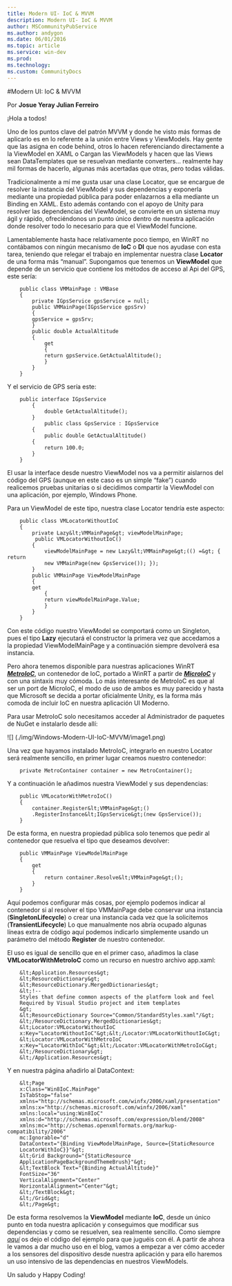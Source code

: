 ```yaml
---
title: Modern UI- IoC & MVVM
description: Modern UI- IoC & MVVM
author: MSCommunityPubService
ms.author: andygon
ms.date: 06/01/2016
ms.topic: article
ms.service: win-dev
ms.prod: 
ms.technology:
ms.custom: CommunityDocs
---
```


#Modern UI: IoC & MVVM

Por **Josue Yeray Julian Ferreiro**


¡Hola a todos!

Uno de los puntos clave del patrón MVVM y donde he visto más formas de
aplicarlo es en lo referente a la unión entre Views y ViewModels. Hay
gente que las asigna en code behind, otros lo hacen referenciando
directamente a la ViewModel en XAML o Cargan las ViewModels y hacen que
las Views sean DataTemplates que se resuelvan mediante converters…
realmente hay mil formas de hacerlo, algunas más acertadas que otras,
pero todas válidas.

Tradicionalmente a mí me gusta usar una clase Locator, que se encargue
de resolver la instancia del ViewModel y sus dependencias y exponerla
mediante una propiedad pública para poder enlazarnos a ella mediante un
Binding en XAML. Esto además contando con el apoyo de Unity para
resolver las dependencias del ViewModel, se convierte en un sistema muy
ágil y rápido, ofreciéndonos un punto único dentro de nuestra aplicación
donde resolver todo lo necesario para que el ViewModel funcione.

Lamentablemente hasta hace relativamente poco tiempo, en WinRT no
contábamos con ningún mecanismo de **IoC** o **DI** que nos ayudase con
esta tarea, teniendo que relegar el trabajo en implementar nuestra clase
**Locator** de una forma más “manual”. Supongamos que tenemos un
**ViewModel** que depende de un servicio que contiene los métodos de
acceso al Api del GPS, este sería:

```
    public class VMMainPage : VMBase
    {
        private IGpsService gpsService = null;
        public VMMainPage(IGpsService gpsSrv)
        {
        gpsService = gpsSrv;
        }
        public double ActualAltitude
        {
            get
            {
            return gpsService.GetActualAltitude();
            }
        }
    }
```
Y el servicio de GPS sería este:

```
    public interface IGpsService
        {
            double GetActualAltitude();
        }
            public class GpsService : IGpsService
        {
            public double GetActualAltitude()
        {
            return 100.0;
        }
    }
```

El usar la interface desde nuestro ViewModel nos va a permitir aislarnos
del código del GPS (aunque en este caso es un simple “fake”) cuando
realicemos pruebas unitarias o si decidimos compartir la ViewModel con
una aplicación, por ejemplo, Windows Phone.

Para un ViewModel de este tipo, nuestra clase Locator tendría este
aspecto:

```
    public class VMLocatorWithoutIoC
    {
        private Lazy&lt;VMMainPage&gt; viewModelMainPage;
         public VMLocatorWithoutIoC()
        {
            viewModelMainPage = new Lazy&lt;VMMainPage&gt;(() =&gt; { return
            new VMMainPage(new GpsService()); });
        }
        public VMMainPage ViewModelMainPage
        {
        get
            {
            return viewModelMainPage.Value;
            }
        }
    }
```

Con este código nuestro ViewModel se comportará como un Singleton, pues
el tipo **Lazy** ejecutará el constructor la primera vez que accedamos a
la propiedad ViewModelMainPage y a continuación siempre devolverá esa
instancia.

Pero ahora tenemos disponible para nuestras aplicaciones WinRT
[***MetroIoC***](http://metroioc.codeplex.com/), un contenedor de IoC,
portado a WinRT a partir de
[***MicroIoC***](http://microioc.codeplex.com/) y con una sintaxis muy
cómoda. Lo más interesante de MetroIoC es que al ser un port de
MicroIoC, el modo de uso de ambos es muy parecido y hasta que Microsoft
se decida a portar oficialmente Unity, es la forma más comoda de incluir
IoC en nuestra aplicación UI Moderno.

Para usar MetroIoC solo necesitamos acceder al Administrador de paquetes
de NuGet e instalarlo desde allí:

![] (./img/Windows-Modern-UI-IoC-MVVM/image1.png)

Una vez que hayamos instalado MetroIoC, integrarlo en nuestro Locator
será realmente sencillo, en primer lugar creamos nuestro contenedor:
```
    private MetroContainer container = new MetroContainer();
```
Y a continuación le añadimos nuestra ViewModel y sus dependencias:

```
    public VMLocatorWithMetroIoC()
    {
        container.Register&lt;VMMainPage&gt;()
        .RegisterInstance&lt;IGpsService&gt;(new GpsService());
    }
```

De esta forma, en nuestra propiedad pública solo tenemos que pedir al
contenedor que resuelva el tipo que deseamos devolver:


```
    public VMMainPage ViewModelMainPage
    {
        get
        {
            return container.Resolve&lt;VMMainPage&gt;();
        }
    }
```

Aquí podemos configurar más cosas, por ejemplo podemos indicar al
contenedor si al resolver el tipo VMMainPage debe conservar una
instancia (**SingletonLifecycle**) o crear una instancia cada vez que la
solicitemos (**TransientLifecycle**) Lo que manualmente nos abría
ocupado algunas líneas extra de código aquí podemos indicarlo
simplemente usando un parámetro del método **Register** de nuestro
contenedor.

El uso es igual de sencillo que en el primer caso, añadimos la clase
**VMLocatorWithMetroIoC** como un recurso en nuestro archivo app.xaml:

```
    &lt;Application.Resources&gt;
    &lt;ResourceDictionary&gt;
    &lt;ResourceDictionary.MergedDictionaries&gt;
    &lt;!--
    Styles that define common aspects of the platform look and feel
    Required by Visual Studio project and item templates
    &gt;
    &lt;ResourceDictionary Source="Common/StandardStyles.xaml"/&gt;
    &lt;/ResourceDictionary.MergedDictionaries&gt;
    &lt;Locator:VMLocatorWithoutIoC
    x:Key="LocatorWithoutIoC"&gt;&lt;/Locator:VMLocatorWithoutIoC&gt;
    &lt;Locator:VMLocatorWithMetroIoC
    x:Key="LocatorWithIoC"&gt;&lt;/Locator:VMLocatorWithMetroIoC&gt;
    &lt;/ResourceDictionary&gt;
    &lt;/Application.Resources&gt;
```

Y en nuestra página añadirlo al DataContext:

```
    &lt;Page
    x:Class="Win8IoC.MainPage"
    IsTabStop="false"
    xmlns="http://schemas.microsoft.com/winfx/2006/xaml/presentation"
    xmlns:x="http://schemas.microsoft.com/winfx/2006/xaml"
    xmlns:local="using:Win8IoC"
    xmlns:d="http://schemas.microsoft.com/expression/blend/2008"
    xmlns:mc="http://schemas.openxmlformats.org/markup-compatibility/2006"
    mc:Ignorable="d"
    DataContext="{Binding ViewModelMainPage, Source={StaticResource
    LocatorWithIoC}}"&gt;
    &lt;Grid Background="{StaticResource
    ApplicationPageBackgroundThemeBrush}"&gt;
    &lt;TextBlock Text="{Binding ActualAltitude}"
    FontSize="36"
    VerticalAlignment="Center"
    HorizontalAlignment="Center"&gt;
    &lt;/TextBlock&gt;
    &lt;/Grid&gt;
    &lt;/Page&gt;
```

De esta forma resolvemos la **ViewModel** mediante **IoC**, desde un
único punto en toda nuestra aplicación y conseguimos que modificar sus
dependencias y como se resuelven, sea realmente sencillo. Como siempre
[*aquí*](https://skydrive.live.com/redir?resid=FD100135B82F3364!665) os
dejo el código del ejemplo para que juguéis con él. A partir de ahora le
vamos a dar mucho uso en el blog, vamos a empezar a ver cómo acceder a
los sensores del dispositivo desde nuestra aplicación y para ello
haremos un uso intensivo de las dependencias en nuestros ViewModels.

Un saludo y Happy Coding!




